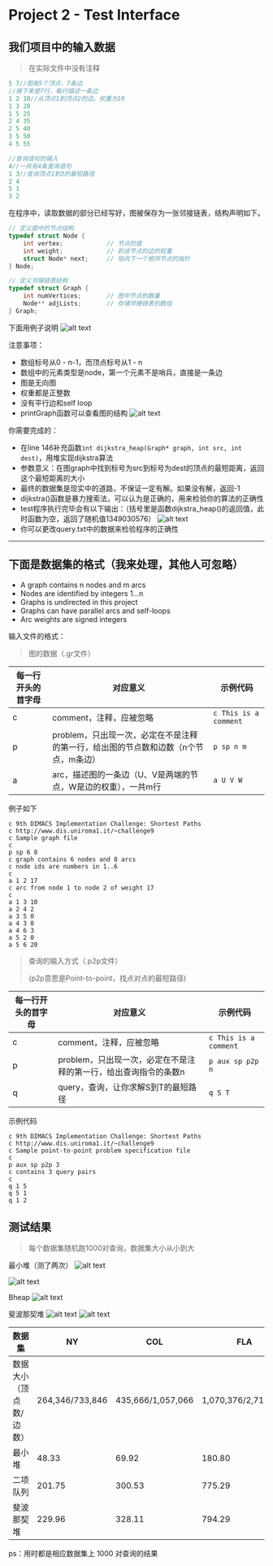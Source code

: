 # Project 2 - Test Interface

## 我们项目中的输入数据

> 在实际文件中没有注释

```c title='query.txt'
5 7//图有5个顶点，7条边
//接下来是7行，每行描述一条边
1 2 10//从顶点1到顶点2的边，权重为10
1 3 20
1 5 25
2 4 35
2 5 40
3 5 50
4 5 55

//查询语句的输入
4//一共有4条查询语句
1 3//查询顶点1到3的最短路径
2 4
5 1
3 2

```

在程序中，读取数据的部分已经写好，图被保存为一张邻接链表，结构声明如下。

```c
// 定义图中的节点结构
typedef struct Node {
    int vertex;            // 节点的值
    int weight;            // 到该节点的边的权重
    struct Node* next;     // 指向下一个相邻节点的指针
} Node;

// 定义邻接链表结构
typedef struct Graph {
    int numVertices;       // 图中节点的数量
    Node** adjLists;       // 存储邻接链表的数组
} Graph;
```

下面用例子说明
![alt text](IMG_2845(20240326-122805).JPG)

注意事项：

* 数组标号从0 - n-1，而顶点标号从1 - n
* 数组中的元素类型是node，第一个元素不是哨兵，直接是一条边
* 图是无向图
* 权重都是正整数
* 没有平行边和self loop
* printGraph函数可以查看图的结构
![alt text](image-24.png)

你需要完成的：

* 在line 146补充函数`int dijkstra_heap(Graph* graph, int src, int dest)`，用堆实现dijkstra算法
* 参数意义：在图graph中找到标号为src到标号为dest的顶点的最短距离，返回这个最短距离的大小
* 最终的数据集是现实中的道路，不保证一定有解。如果没有解，返回-1
* dijkstra()函数是暴力搜索法，可以认为是正确的，用来检验你的算法的正确性
* test程序执行完毕会有以下输出：（括号里是函数dijkstra_heap()的返回值，此时函数为空，返回了随机值1349030576）
  ![alt text](image-23.png)
* 你可以更改query.txt中的数据来检验程序的正确性




-----
## 下面是数据集的格式（我来处理，其他人可忽略）
* A graph contains n nodes and m arcs
* Nodes are identified by integers 1...n
* Graphs is undirected in this project
* Graphs can have parallel arcs and self-loops
* Arc weights are signed integers

输入文件的格式：

> 图的数据（.gr文件） 

|每一行开头的首字母|对应意义|示例代码|
|-----|----|----|
|c|comment，注释，应被忽略|`c This is a comment`|
|p|problem，只出现一次，必定在不是注释的第一行，给出图的节点数和边数（n个节点，m条边）|`p sp n m`|
|a|arc，描述图的一条边（U、V是两端的节点，W是边的权重），一共m行|`a U V W`|

例子如下
```
c 9th DIMACS Implementation Challenge: Shortest Paths
c http://www.dis.uniroma1.it/~challenge9
c Sample graph file
c
p sp 6 8
c graph contains 6 nodes and 8 arcs
c node ids are numbers in 1..6
c
a 1 2 17
c arc from node 1 to node 2 of weight 17
c
a 1 3 10
a 2 4 2
a 3 5 0
a 4 3 0
a 4 6 3
a 5 2 0
a 5 6 20
```

> 查询的输入方式（.p2p文件）
>
> (p2p意思是Point-to-point，找点对点的最短路径)

|每一行开头的首字母|对应意义|示例代码|
|-----|----|----|
|c|comment，注释，应被忽略|`c This is a comment`|
|p|problem，只出现一次，必定在不是注释的第一行，给出查询指令的条数n|`p aux sp p2p n`|
|q|query，查询，让你求解S到T的最短路径|`q S T`|

示例代码
```
c 9th DIMACS Implementation Challenge: Shortest Paths
c http://www.dis.uniroma1.it/~challenge9
c Sample point-to-point problem specification file
c
p aux sp p2p 3
c contains 3 query pairs
c
q 1 5
q 5 1
q 1 2
```

## 测试结果

> 每个数据集随机跑1000对查询，数据集大小从小到大

最小堆（测了两次）
![alt text](image-32.png)

![alt text](image-33.png)


Bheap
![alt text](image-34.png)

斐波那契堆
![alt text](image-35.png)
![alt text](image-36.png)

|数据集|NY|COL|FLA|LKS|CTR|
|---|---|--|--|--|--|
|数据大小（顶点数/边数）| 264,346/733,846|435,666/1,057,066|1,070,376/2,712,798|2,758,119/6,885,658|14,081,816/34,292,496|
|最小堆|48.33|69.92|180.80|487.17|2916.24|
|二项队列|201.75|300.53|775.29|2074.68|12120.90|
|斐波那契堆|229.96|328.11|794.29|2178.04||11225.80|

ps：用时都是相应数据集上 1000 对查询的结果